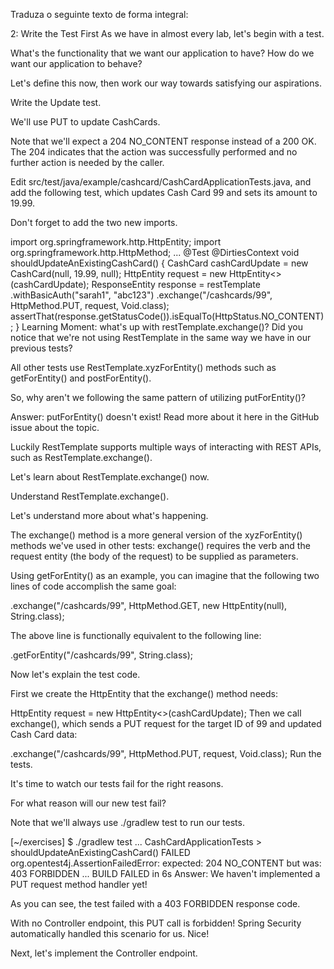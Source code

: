 Traduza o seguinte texto de forma integral:

2: Write the Test First
As we have in almost every lab, let's begin with a test.

What's the functionality that we want our application to have? How do we want our application to behave?

Let's define this now, then work our way towards satisfying our aspirations.

Write the Update test.

We'll use PUT to update CashCards.

Note that we'll expect a 204 NO_CONTENT response instead of a 200 OK. The 204 indicates that the action was successfully performed and no further action is needed by the caller.

Edit src/test/java/example/cashcard/CashCardApplicationTests.java, and add the following test, which updates Cash Card 99 and sets its amount to 19.99.

Don't forget to add the two new imports.

import org.springframework.http.HttpEntity;
import org.springframework.http.HttpMethod;
...
@Test
@DirtiesContext
void shouldUpdateAnExistingCashCard() {
    CashCard cashCardUpdate = new CashCard(null, 19.99, null);
    HttpEntity<CashCard> request = new HttpEntity<>(cashCardUpdate);
    ResponseEntity<Void> response = restTemplate
            .withBasicAuth("sarah1", "abc123")
            .exchange("/cashcards/99", HttpMethod.PUT, request, Void.class);
    assertThat(response.getStatusCode()).isEqualTo(HttpStatus.NO_CONTENT);
}
Learning Moment: what's up with restTemplate.exchange()?
Did you notice that we're not using RestTemplate in the same way we have in our previous tests?

All other tests use RestTemplate.xyzForEntity() methods such as getForEntity() and postForEntity().

So, why aren't we following the same pattern of utilizing putForEntity()?

Answer: putForEntity() doesn't exist! Read more about it here in the GitHub issue about the topic.

Luckily RestTemplate supports multiple ways of interacting with REST APIs, such as RestTemplate.exchange().

Let's learn about RestTemplate.exchange() now.

Understand RestTemplate.exchange().

Let's understand more about what's happening.

The exchange() method is a more general version of the xyzForEntity() methods we've used in other tests: exchange() requires the verb and the request entity (the body of the request) to be supplied as parameters.

Using getForEntity() as an example, you can imagine that the following two lines of code accomplish the same goal:

.exchange("/cashcards/99", HttpMethod.GET, new HttpEntity(null), String.class);

The above line is functionally equivalent to the following line:

.getForEntity("/cashcards/99", String.class);

Now let's explain the test code.

First we create the HttpEntity that the exchange() method needs:

HttpEntity<CashCard> request = new HttpEntity<>(cashCardUpdate);
Then we call exchange(), which sends a PUT request for the target ID of 99 and updated Cash Card data:

.exchange("/cashcards/99", HttpMethod.PUT, request, Void.class);
Run the tests.

It's time to watch our tests fail for the right reasons.

For what reason will our new test fail?

Note that we'll always use ./gradlew test to run our tests.

[~/exercises] $ ./gradlew test
...
CashCardApplicationTests > shouldUpdateAnExistingCashCard() FAILED
 org.opentest4j.AssertionFailedError:
 expected: 204 NO_CONTENT
  but was: 403 FORBIDDEN
...
BUILD FAILED in 6s
Answer: We haven't implemented a PUT request method handler yet!

As you can see, the test failed with a 403 FORBIDDEN response code.

With no Controller endpoint, this PUT call is forbidden! Spring Security automatically handled this scenario for us. Nice!

Next, let's implement the Controller endpoint.